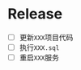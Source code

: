 # Release

<!-- 如果分批上线请用二级标题分割 -->
<!-- 如有需要验证数据准确性提供验证sql语句 -->

- [ ] 更新`XXX`项目代码
- [ ] 执行`XXX.sql`
- [ ] 重启`XXX`服务